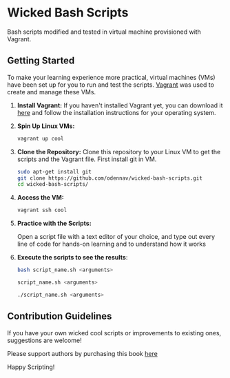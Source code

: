 # Wicked Bash Scripts

Bash scripts modified and tested in virtual machine provisioned with Vagrant.

## Getting Started

To make your learning experience more practical, virtual machines (VMs) have been set up for you to run and test the scripts. [Vagrant](https://www.vagrantup.com/) was used to create and manage these VMs.

1. **Install Vagrant:**
   If you haven't installed Vagrant yet, you can download it [here](https://www.vagrantup.com/downloads.html) and follow the installation instructions for your operating system.

2. **Spin Up Linux VMs:**
   ```bash
   vagrant up cool
   ```

3. **Clone the Repository:**
   Clone this repository to your Linux VM to get the scripts and the Vagrant file.
   First install git in VM.
   ```bash
   sudo apt-get install git
   git clone https://github.com/odennav/wicked-bash-scripts.git
   cd wicked-bash-scripts/
   ```

4. **Access the VM:**
   ```bash
   vagrant ssh cool

5. **Practice with the Scripts:**

   Open a script file with a text editor of your choice, and type out every line of code for hands-on learning and to understand how it works


6. **Execute the scripts to see the results**:
   ```bash
   bash script_name.sh <arguments>
   ```

   ```bash
   script_name.sh <arguments>
   ```

   ```bash
   ./script_name.sh <arguments>
   ```


## Contribution Guidelines

If you have your own wicked cool scripts or improvements to existing ones, suggestions are welcome!

Please support authors by purchasing this book [here](https://www.amazon.com/Wicked-Cool-Shell-Scripts-2nd/dp/1593276028)

Happy Scripting!

